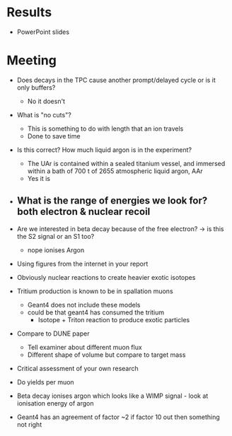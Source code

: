 # Results
- PowerPoint slides

# Meeting
- Does decays in the TPC cause another prompt/delayed cycle or is it only buffers?
	- No it doesn't

- What is "no cuts"?
	- This is something to do with length that an ion travels
	- Done to save time
- Is this correct? How much liquid argon is in the experiment?
	- The UAr is contained within a sealed titanium vessel, and immersed within a bath of 700 t of 2655 atmospheric liquid argon, AAr
	- Yes it is

- What is the range of energies we look for? both electron & nuclear recoil
	- 
- Are we interested in beta decay because of the free electron? -> is this the S2 signal or an S1 too?
	- nope ionises Argon

- Using figures from the internet in your report


- Obviously nuclear reactions to create heavier exotic isotopes
- Tritium production is known to be in spallation muons
	- Geant4 does not include these models
	- could be that geant4 has consumed the tritium
		- Isotope + Triton reaction to produce exotic particles

- Compare to DUNE paper
	- Tell examiner about different muon flux
	- Different shape of volume but compare to target mass
- Critical assessment of your own research

- Do yields per muon

- Beta decay ionises argon which looks like a WIMP signal - look at ionisation energy of argon

- Geant4 has an agreement of factor ~2 if factor 10 out then something not right